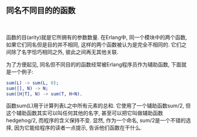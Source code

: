 ## 同名不同目的的函数

<br/>

函数的目(arity)就是它所拥有的参数数量. 在Erlang中, 同一个模块中的两个函数, 如果它们同名但是目的并不相同, 这样的两个函数被认为是完全不相同的. 它们之间除了名字恰巧相同之外, 彼此之间再无其他关联.

为了方便起见, 同名但不同目的的函数经常被Erlang程序员作为辅助函数, 下面就是一个例子:

```erl
sum(L) -> sum(L, 0);
sum([], N) -> N;
sum([H|T], N) -> sum(T, H+N).
```

函数sum(L)用于计算列表L之中所有元素的总和. 它使用了一个辅助函数sum/2, 但这个辅助函数其实可以叫任何其他的名字, 甚至可以把它叫做辅助函数hedgehog/2, 而程序的含义保持不变. 显然, 作为一个命名, sum/2是一个不错的选择, 因为它能给程序的读者一点提示, 告诉他们函数在干什么.

